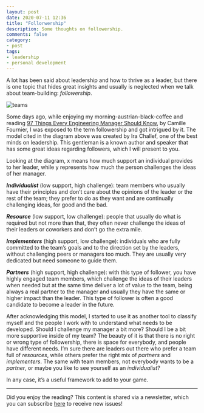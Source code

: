 ```yaml
---
layout: post
date: 2020-07-11 12:36
title: "Follorwership"
description: Some thoughts on followership.
comments: false
category: 
- post
tags:
- leadership
- personal development
---
```


A lot has been said about leadership and how to thrive as a leader, but there is one topic that hides great insights and usually is neglected when we talk about team-building: *followership*.

![teams](https://cdn.substack.com/image/fetch/w_1456,c_limit,f_auto,q_auto:good,fl_progressive:steep/https%3A%2F%2Fbucketeer-e05bbc84-baa3-437e-9518-adb32be77984.s3.amazonaws.com%2Fpublic%2Fimages%2F0bb4f5e1-383a-4020-89b4-cd912a2c7349_465x356.png)

Some days ago, while enjoying my morning-austrian-black-coffee and reading [97 Things Every Engineering Manager Should Know](https://www.amazon.com/Things-Every-Engineering-Manager-Should/dp/1492050903), by Camille Fournier, I was exposed to the term followership and got intrigued by it. The model cited in the diagram above was created by Ira Challef, one of the best minds on leadership. This gentleman is a known author and speaker that has some great ideas regarding followers, which I will present to you.

Looking at the diagram, x means how much support an individual provides to her leader, while y represents how much the person challenges the ideas of her manager.

***Individualist*** (low support, high challenge): team members who usually have their principles and don’t care about the opinions of the leader or the rest of the team; they prefer to do as they want and are continually challenging ideas, for good and the bad.

***Resource*** (low support, low challenge): people that usually do what is required but not more than that, they often never challenge the ideas of their leaders or coworkers and don’t go the extra mile.

***Implementers*** (high support, low challenge): individuals who are fully committed to the team’s goals and to the direction set by the leaders, without challenging peers or managers too much. They are usually very dedicated but need someone to guide them.

***Partners*** (high support, high challenge): with this type of follower, you have highly engaged team members, which challenge the ideas of their leaders when needed but at the same time deliver a lot of value to the team, being always a real partner to the manager and usually they have the same or higher impact than the leader. This type of follower is often a good candidate to become a leader in the future.

After acknowledging this model, I started to use it as another tool to classify myself and the people I work with to understand what needs to be developed. Should I challenge my manager a bit more? Should I be a bit more supportive inside of my team? The beauty of it is that there is no right or wrong type of followership, there is space for everybody, and people have different needs. I’m sure there are leaders out there who prefer a team full of *resources*, while others prefer the right mix of *partners* and *implementers*. The same with team members, not everybody wants to be a *partner*, or maybe you like to see yourself as an *individualist*?

In any case, it’s a useful framework to add to your game.

_________________


Did you enjoy the reading? This content is shared via a newsletter, which you can subscribe [here](https://shaka.substack.com/) to receive new issues!
